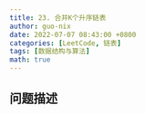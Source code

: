 ```yaml
---
title: 23. 合并K个升序链表
author: guo-nix
date: 2022-07-07 08:43:00 +0800
categories: [LeetCode, 链表]
tags: [数据结构与算法]  
math: true
---
```


## 问题描述


